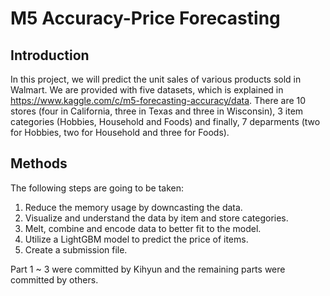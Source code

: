 # M5 Accuracy-Price Forecasting


## Introduction

In this project, we will predict the unit sales of various products sold in Walmart. We are provided with five datasets, which is explained in https://www.kaggle.com/c/m5-forecasting-accuracy/data.
There are 10 stores (four in California, three in Texas and three in Wisconsin), 3 item categories (Hobbies, Household and Foods) and finally, 7 deparments (two for Hobbies, two for Household and three for Foods).

## Methods

The following steps are going to be taken:

1. Reduce the memory usage by downcasting the data.
2. Visualize and understand the data by item and store categories.
3. Melt, combine and encode data to better fit to the model.
4. Utilize a LightGBM model to predict the price of items.
5. Create a submission file.

Part 1 ~ 3 were committed by Kihyun and the remaining parts were committed by others.
